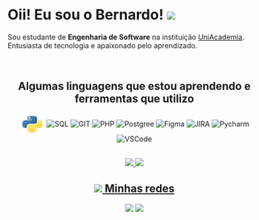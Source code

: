 <h1> Oii! Eu sou o Bernardo! <img  src="https://media.giphy.com/media/J60klcdfVdpryi1u78/giphy.gif" width="60px"> </h1>
  
Sou estudante de **Engenharia de Software** na instituição [UniAcademia](https://www.uniacademia.edu.br/). Entusiasta de tecnologia e apaixonado pelo aprendizado.

<div style="display: inline_block"><br>
 
  <h2 align="center"> Algumas linguagens que estou aprendendo e ferramentas que utilizo </h2>
  <p align="center">
  <img align="center" img title="Python" alt="Python" height="40" width="50" src="https://raw.githubusercontent.com/devicons/devicon/master/icons/python/python-original.svg">
  <img align="center" img title="SQL" alt="SQL" height="40" width="40" src="https://www.shareicon.net/data/2015/09/07/97430_document_512x512.png">
  <img align="center" img title="GIT" alt="GIT" height="40" width="50" src="https://cdn.jsdelivr.net/gh/devicons/devicon/icons/git/git-original.svg">
  <img align="center" img title="PHP" alt="PHP" height="40" width="50" src="https://cdn.jsdelivr.net/gh/devicons/devicon/icons/php/php-plain.svg">
  <img align="center" img title="Postgree" alt="Postgree" height="40" width="50" src="https://cdn.jsdelivr.net/gh/devicons/devicon/icons/postgresql/postgresql-plain.svg">
  <img align="center" img title="Figma" alt="Figma" height="40" width="50" src="https://cdn.jsdelivr.net/gh/devicons/devicon/icons/figma/figma-original.svg">
  <img align="center" img title="JIRA" alt="JIRA" height="40" width="50" src="https://cdn.jsdelivr.net/gh/devicons/devicon/icons/jira/jira-original.svg">
  <img align="center" img title="PyCharm" alt="Pycharm" height="40" width="50" src="https://cdn.jsdelivr.net/gh/devicons/devicon/icons/pycharm/pycharm-original.svg">  
  <img align="center" img title="VSCode" alt="VSCode" height="40" width="50" src="https://cdn.jsdelivr.net/gh/devicons/devicon/icons/vscode/vscode-original.svg"> 
</div>   
      
  ##

<div align="center">
  <a href="https://github.com/Bernardo-Menon/">
  <img height="180em" src="https://github-readme-stats.vercel.app/api?username=Bernardo-Menon&show_icons=true&theme=github_dark&include_all_commits=true&count_private=false"/>
  <img height="180em" src="https://github-readme-stats.vercel.app/api/top-langs/?username=Bernardo-Menon&layout=compact&theme=github_dark"/>
</div>
</div>
  
  ##
 
<div>  
<h2 align="center"> <img  src="https://media.giphy.com/media/XcFFJ0F4jSM2nrUimE/giphy.gif" width="30px"> Minhas redes  </h2>  
<div> 
  <p align="center">  
  <a href="https://www.instagram.com/bernardo97menon" target="_blank"><img src="https://img.shields.io/badge/-Instagram-%23E4405F?style=for-the-badge&logo=instagram&logoColor=white" target="_blank"></a>  
  <a href="https://www.linkedin.com/in/be-menon97" target="_blank"><img src="https://img.shields.io/badge/-LinkedIn-%230077B5?style=for-the-badge&logo=linkedin&logoColor=white" target="_blank"></a>
</div>

